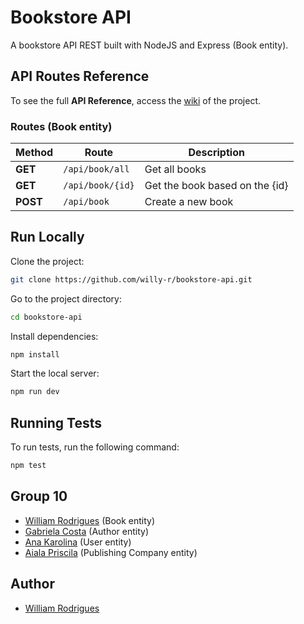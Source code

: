 # Bookstore API

A bookstore API REST built with NodeJS and Express (Book entity).


## API Routes Reference

To see the full **API Reference**, access the [wiki](#todo) of the project.

### Routes (Book entity)

| Method | Route | Description |
| ------ | ----- | ----------- |
| **GET** | `/api/book/all` | Get all books |
| **GET** | `/api/book/{id}` | Get the book based on the {id} |
| **POST** | `/api/book` | Create a new book |


## Run Locally

Clone the project:

```bash
git clone https://github.com/willy-r/bookstore-api.git
```

Go to the project directory:

```bash
cd bookstore-api
```

Install dependencies:

```bash
npm install
```

Start the local server:

```bash
npm run dev
```


## Running Tests

To run tests, run the following command:

```bash
npm test
```


## Group 10

- [William Rodrigues](https://github.com/willy-r) (Book entity)
- [Gabriela Costa](https://github.com/gabrielaalvescosta) (Author entity)
- [Ana Karolina](https://github.com/kasvrol) (User entity)
- [Aiala Priscila](#todo) (Publishing Company entity)


## Author

- [William Rodrigues](https://github.com/willy-r)
